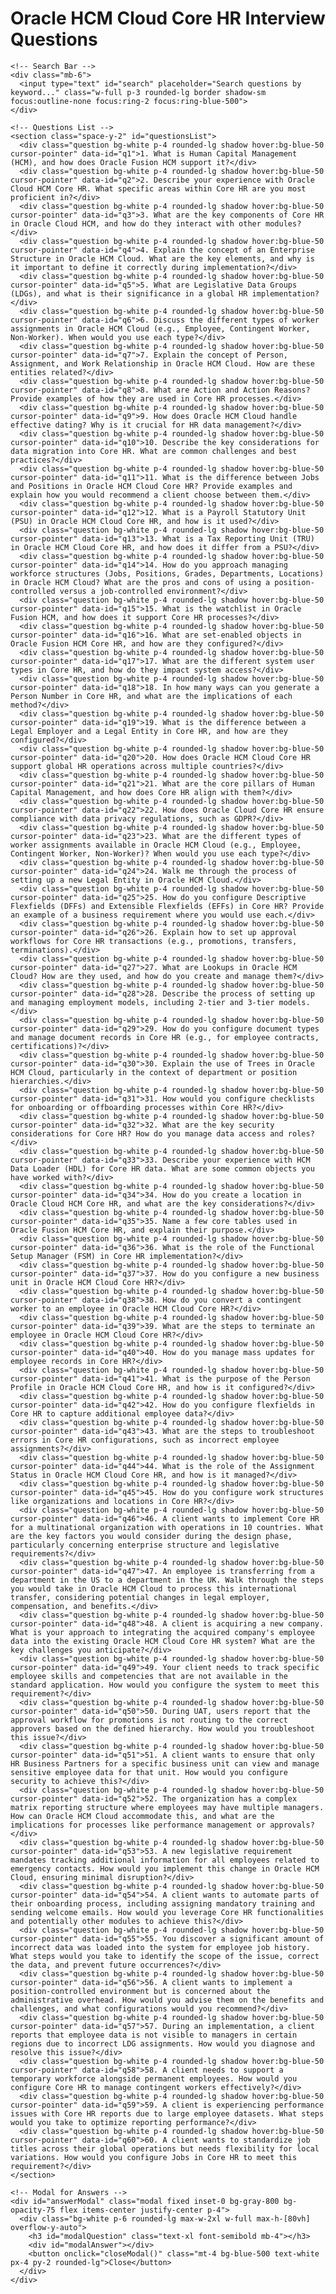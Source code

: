 <!DOCTYPE html>
<html lang="en">
<head>
  <meta charset="UTF-8">
  <meta name="viewport" content="width=device-width, initial-scale=1.0">
  <title>Oracle HCM Cloud Core HR Interview Questions</title>
  <link rel="stylesheet" href="styles.css">
  <style>
    .modal { display: none; }
    .modal.active { display: block; }
  </style>
</head>
<body class="bg-gray-100 font-sans">
  <div class="container mx-auto p-6">
    <h1 class="text-3xl font-bold text-center mb-8">Oracle HCM Cloud Core HR Interview Questions</h1>
    
    <!-- Search Bar -->
    <div class="mb-6">
      <input type="text" id="search" placeholder="Search questions by keyword..." class="w-full p-3 rounded-lg border shadow-sm focus:outline-none focus:ring-2 focus:ring-blue-500">
    </div>

    <!-- Questions List -->
    <section class="space-y-2" id="questionsList">
      <div class="question bg-white p-4 rounded-lg shadow hover:bg-blue-50 cursor-pointer" data-id="q1">1. What is Human Capital Management (HCM), and how does Oracle Fusion HCM support it?</div>
      <div class="question bg-white p-4 rounded-lg shadow hover:bg-blue-50 cursor-pointer" data-id="q2">2. Describe your experience with Oracle Cloud HCM Core HR. What specific areas within Core HR are you most proficient in?</div>
      <div class="question bg-white p-4 rounded-lg shadow hover:bg-blue-50 cursor-pointer" data-id="q3">3. What are the key components of Core HR in Oracle Cloud HCM, and how do they interact with other modules?</div>
      <div class="question bg-white p-4 rounded-lg shadow hover:bg-blue-50 cursor-pointer" data-id="q4">4. Explain the concept of an Enterprise Structure in Oracle HCM Cloud. What are the key elements, and why is it important to define it correctly during implementation?</div>
      <div class="question bg-white p-4 rounded-lg shadow hover:bg-blue-50 cursor-pointer" data-id="q5">5. What are Legislative Data Groups (LDGs), and what is their significance in a global HR implementation?</div>
      <div class="question bg-white p-4 rounded-lg shadow hover:bg-blue-50 cursor-pointer" data-id="q6">6. Discuss the different types of worker assignments in Oracle HCM Cloud (e.g., Employee, Contingent Worker, Non-Worker). When would you use each type?</div>
      <div class="question bg-white p-4 rounded-lg shadow hover:bg-blue-50 cursor-pointer" data-id="q7">7. Explain the concept of Person, Assignment, and Work Relationship in Oracle HCM Cloud. How are these entities related?</div>
      <div class="question bg-white p-4 rounded-lg shadow hover:bg-blue-50 cursor-pointer" data-id="q8">8. What are Action and Action Reasons? Provide examples of how they are used in Core HR processes.</div>
      <div class="question bg-white p-4 rounded-lg shadow hover:bg-blue-50 cursor-pointer" data-id="q9">9. How does Oracle HCM Cloud handle effective dating? Why is it crucial for HR data management?</div>
      <div class="question bg-white p-4 rounded-lg shadow hover:bg-blue-50 cursor-pointer" data-id="q10">10. Describe the key considerations for data migration into Core HR. What are common challenges and best practices?</div>
      <div class="question bg-white p-4 rounded-lg shadow hover:bg-blue-50 cursor-pointer" data-id="q11">11. What is the difference between Jobs and Positions in Oracle HCM Cloud Core HR? Provide examples and explain how you would recommend a client choose between them.</div>
      <div class="question bg-white p-4 rounded-lg shadow hover:bg-blue-50 cursor-pointer" data-id="q12">12. What is a Payroll Statutory Unit (PSU) in Oracle HCM Cloud Core HR, and how is it used?</div>
      <div class="question bg-white p-4 rounded-lg shadow hover:bg-blue-50 cursor-pointer" data-id="q13">13. What is a Tax Reporting Unit (TRU) in Oracle HCM Cloud Core HR, and how does it differ from a PSU?</div>
      <div class="question bg-white p-4 rounded-lg shadow hover:bg-blue-50 cursor-pointer" data-id="q14">14. How do you approach managing workforce structures (Jobs, Positions, Grades, Departments, Locations) in Oracle HCM Cloud? What are the pros and cons of using a position-controlled versus a job-controlled environment?</div>
      <div class="question bg-white p-4 rounded-lg shadow hover:bg-blue-50 cursor-pointer" data-id="q15">15. What is the watchlist in Oracle Fusion HCM, and how does it support Core HR processes?</div>
      <div class="question bg-white p-4 rounded-lg shadow hover:bg-blue-50 cursor-pointer" data-id="q16">16. What are set-enabled objects in Oracle Fusion HCM Core HR, and how are they configured?</div>
      <div class="question bg-white p-4 rounded-lg shadow hover:bg-blue-50 cursor-pointer" data-id="q17">17. What are the different system user types in Core HR, and how do they impact system access?</div>
      <div class="question bg-white p-4 rounded-lg shadow hover:bg-blue-50 cursor-pointer" data-id="q18">18. In how many ways can you generate a Person Number in Core HR, and what are the implications of each method?</div>
      <div class="question bg-white p-4 rounded-lg shadow hover:bg-blue-50 cursor-pointer" data-id="q19">19. What is the difference between a Legal Employer and a Legal Entity in Core HR, and how are they configured?</div>
      <div class="question bg-white p-4 rounded-lg shadow hover:bg-blue-50 cursor-pointer" data-id="q20">20. How does Oracle HCM Cloud Core HR support global HR operations across multiple countries?</div>
      <div class="question bg-white p-4 rounded-lg shadow hover:bg-blue-50 cursor-pointer" data-id="q21">21. What are the core pillars of Human Capital Management, and how does Core HR align with them?</div>
      <div class="question bg-white p-4 rounded-lg shadow hover:bg-blue-50 cursor-pointer" data-id="q22">22. How does Oracle Cloud Core HR ensure compliance with data privacy regulations, such as GDPR?</div>
      <div class="question bg-white p-4 rounded-lg shadow hover:bg-blue-50 cursor-pointer" data-id="q23">23. What are the different types of worker assignments available in Oracle HCM Cloud (e.g., Employee, Contingent Worker, Non-Worker)? When would you use each type?</div>
      <div class="question bg-white p-4 rounded-lg shadow hover:bg-blue-50 cursor-pointer" data-id="q24">24. Walk me through the process of setting up a new Legal Entity in Oracle HCM Cloud.</div>
      <div class="question bg-white p-4 rounded-lg shadow hover:bg-blue-50 cursor-pointer" data-id="q25">25. How do you configure Descriptive Flexfields (DFFs) and Extensible Flexfields (EFFs) in Core HR? Provide an example of a business requirement where you would use each.</div>
      <div class="question bg-white p-4 rounded-lg shadow hover:bg-blue-50 cursor-pointer" data-id="q26">26. Explain how to set up approval workflows for Core HR transactions (e.g., promotions, transfers, terminations).</div>
      <div class="question bg-white p-4 rounded-lg shadow hover:bg-blue-50 cursor-pointer" data-id="q27">27. What are Lookups in Oracle HCM Cloud? How are they used, and how do you create and manage them?</div>
      <div class="question bg-white p-4 rounded-lg shadow hover:bg-blue-50 cursor-pointer" data-id="q28">28. Describe the process of setting up and managing employment models, including 2-tier and 3-tier models.</div>
      <div class="question bg-white p-4 rounded-lg shadow hover:bg-blue-50 cursor-pointer" data-id="q29">29. How do you configure document types and manage document records in Core HR (e.g., for employee contracts, certifications)?</div>
      <div class="question bg-white p-4 rounded-lg shadow hover:bg-blue-50 cursor-pointer" data-id="q30">30. Explain the use of Trees in Oracle HCM Cloud, particularly in the context of department or position hierarchies.</div>
      <div class="question bg-white p-4 rounded-lg shadow hover:bg-blue-50 cursor-pointer" data-id="q31">31. How would you configure checklists for onboarding or offboarding processes within Core HR?</div>
      <div class="question bg-white p-4 rounded-lg shadow hover:bg-blue-50 cursor-pointer" data-id="q32">32. What are the key security considerations for Core HR? How do you manage data access and roles?</div>
      <div class="question bg-white p-4 rounded-lg shadow hover:bg-blue-50 cursor-pointer" data-id="q33">33. Describe your experience with HCM Data Loader (HDL) for Core HR data. What are some common objects you have worked with?</div>
      <div class="question bg-white p-4 rounded-lg shadow hover:bg-blue-50 cursor-pointer" data-id="q34">34. How do you create a location in Oracle Cloud HCM Core HR, and what are the key considerations?</div>
      <div class="question bg-white p-4 rounded-lg shadow hover:bg-blue-50 cursor-pointer" data-id="q35">35. Name a few core tables used in Oracle Fusion HCM Core HR, and explain their purpose.</div>
      <div class="question bg-white p-4 rounded-lg shadow hover:bg-blue-50 cursor-pointer" data-id="q36">36. What is the role of the Functional Setup Manager (FSM) in Core HR implementation?</div>
      <div class="question bg-white p-4 rounded-lg shadow hover:bg-blue-50 cursor-pointer" data-id="q37">37. How do you configure a new business unit in Oracle HCM Cloud Core HR?</div>
      <div class="question bg-white p-4 rounded-lg shadow hover:bg-blue-50 cursor-pointer" data-id="q38">38. How do you convert a contingent worker to an employee in Oracle HCM Cloud Core HR?</div>
      <div class="question bg-white p-4 rounded-lg shadow hover:bg-blue-50 cursor-pointer" data-id="q39">39. What are the steps to terminate an employee in Oracle HCM Cloud Core HR?</div>
      <div class="question bg-white p-4 rounded-lg shadow hover:bg-blue-50 cursor-pointer" data-id="q40">40. How do you manage mass updates for employee records in Core HR?</div>
      <div class="question bg-white p-4 rounded-lg shadow hover:bg-blue-50 cursor-pointer" data-id="q41">41. What is the purpose of the Person Profile in Oracle HCM Cloud Core HR, and how is it configured?</div>
      <div class="question bg-white p-4 rounded-lg shadow hover:bg-blue-50 cursor-pointer" data-id="q42">42. How do you configure flexfields in Core HR to capture additional employee data?</div>
      <div class="question bg-white p-4 rounded-lg shadow hover:bg-blue-50 cursor-pointer" data-id="q43">43. What are the steps to troubleshoot errors in Core HR configurations, such as incorrect employee assignments?</div>
      <div class="question bg-white p-4 rounded-lg shadow hover:bg-blue-50 cursor-pointer" data-id="q44">44. What is the role of the Assignment Status in Oracle HCM Cloud Core HR, and how is it managed?</div>
      <div class="question bg-white p-4 rounded-lg shadow hover:bg-blue-50 cursor-pointer" data-id="q45">45. How do you configure work structures like organizations and locations in Core HR?</div>
      <div class="question bg-white p-4 rounded-lg shadow hover:bg-blue-50 cursor-pointer" data-id="q46">46. A client wants to implement Core HR for a multinational organization with operations in 10 countries. What are the key factors you would consider during the design phase, particularly concerning enterprise structure and legislative requirements?</div>
      <div class="question bg-white p-4 rounded-lg shadow hover:bg-blue-50 cursor-pointer" data-id="q47">47. An employee is transferring from a department in the US to a department in the UK. Walk through the steps you would take in Oracle HCM Cloud to process this international transfer, considering potential changes in legal employer, compensation, and benefits.</div>
      <div class="question bg-white p-4 rounded-lg shadow hover:bg-blue-50 cursor-pointer" data-id="q48">48. A client is acquiring a new company. What is your approach to integrating the acquired company's employee data into the existing Oracle HCM Cloud Core HR system? What are the key challenges you anticipate?</div>
      <div class="question bg-white p-4 rounded-lg shadow hover:bg-blue-50 cursor-pointer" data-id="q49">49. Your client needs to track specific employee skills and competencies that are not available in the standard application. How would you configure the system to meet this requirement?</div>
      <div class="question bg-white p-4 rounded-lg shadow hover:bg-blue-50 cursor-pointer" data-id="q50">50. During UAT, users report that the approval workflow for promotions is not routing to the correct approvers based on the defined hierarchy. How would you troubleshoot this issue?</div>
      <div class="question bg-white p-4 rounded-lg shadow hover:bg-blue-50 cursor-pointer" data-id="q51">51. A client wants to ensure that only HR Business Partners for a specific business unit can view and manage sensitive employee data for that unit. How would you configure security to achieve this?</div>
      <div class="question bg-white p-4 rounded-lg shadow hover:bg-blue-50 cursor-pointer" data-id="q52">52. The organization has a complex matrix reporting structure where employees may have multiple managers. How can Oracle HCM Cloud accommodate this, and what are the implications for processes like performance management or approvals?</div>
      <div class="question bg-white p-4 rounded-lg shadow hover:bg-blue-50 cursor-pointer" data-id="q53">53. A new legislative requirement mandates tracking additional information for all employees related to emergency contacts. How would you implement this change in Oracle HCM Cloud, ensuring minimal disruption?</div>
      <div class="question bg-white p-4 rounded-lg shadow hover:bg-blue-50 cursor-pointer" data-id="q54">54. A client wants to automate parts of their onboarding process, including assigning mandatory training and sending welcome emails. How would you leverage Core HR functionalities and potentially other modules to achieve this?</div>
      <div class="question bg-white p-4 rounded-lg shadow hover:bg-blue-50 cursor-pointer" data-id="q55">55. You discover a significant amount of incorrect data was loaded into the system for employee job history. What steps would you take to identify the scope of the issue, correct the data, and prevent future occurrences?</div>
      <div class="question bg-white p-4 rounded-lg shadow hover:bg-blue-50 cursor-pointer" data-id="q56">56. A client wants to implement a position-controlled environment but is concerned about the administrative overhead. How would you advise them on the benefits and challenges, and what configurations would you recommend?</div>
      <div class="question bg-white p-4 rounded-lg shadow hover:bg-blue-50 cursor-pointer" data-id="q57">57. During an implementation, a client reports that employee data is not visible to managers in certain regions due to incorrect LDG assignments. How would you diagnose and resolve this issue?</div>
      <div class="question bg-white p-4 rounded-lg shadow hover:bg-blue-50 cursor-pointer" data-id="q58">58. A client needs to support a temporary workforce alongside permanent employees. How would you configure Core HR to manage contingent workers effectively?</div>
      <div class="question bg-white p-4 rounded-lg shadow hover:bg-blue-50 cursor-pointer" data-id="q59">59. A client is experiencing performance issues with Core HR reports due to large employee datasets. What steps would you take to optimize reporting performance?</div>
      <div class="question bg-white p-4 rounded-lg shadow hover:bg-blue-50 cursor-pointer" data-id="q60">60. A client wants to standardize job titles across their global operations but needs flexibility for local variations. How would you configure Jobs in Core HR to meet this requirement?</div>
    </section>

    <!-- Modal for Answers -->
    <div id="answerModal" class="modal fixed inset-0 bg-gray-800 bg-opacity-75 flex items-center justify-center p-4">
      <div class="bg-white p-6 rounded-lg max-w-2xl w-full max-h-[80vh] overflow-y-auto">
        <h3 id="modalQuestion" class="text-xl font-semibold mb-4"></h3>
        <div id="modalAnswer"></div>
        <button onclick="closeModal()" class="mt-4 bg-blue-500 text-white px-4 py-2 rounded-lg">Close</button>
      </div>
    </div>
  </div>

  <script>
    const answers = {
      q1: {
        question: "What is Human Capital Management (HCM), and how does Oracle Fusion HCM support it?",
        answer: `<p><strong>Answer:</strong> Human Capital Management (HCM) is a set of practices and tools for managing a company’s workforce, covering hiring, training, payroll, and employee engagement. Oracle Fusion HCM, a cloud-based platform, supports HCM by integrating these functions into one system, making HR tasks easier and more efficient.</p>
                 <p><strong>How Oracle Fusion HCM Helps:</strong></p>
                 <ul class="list-disc ml-6">
                   <li><strong>Unified Platform:</strong> Combines recruitment, payroll, performance management, and analytics.</li>
                   <li><strong>Automation:</strong> Streamlines tasks like onboarding or salary updates.</li>
                   <li><strong>Global Compliance:</strong> Supports country-specific rules, like tax laws in the US or UK.</li>
                   <li><strong>Employee Experience:</strong> Offers self-service portals for employees to manage their data.</li>
                   <li><strong>Analytics:</strong> Provides reports to track trends, like turnover rates.</li>
                 </ul>
                 <p><strong>Example:</strong> A retail chain used Oracle Fusion HCM to manage 5,000 employees across 10 countries. Its analytics helped identify high turnover in certain stores, leading to better retention strategies, and payroll integration ensured accurate payments.</p>
                 <p><strong>Reference:</strong> <a href="https://www.oracle.com/human-capital-management/" target="_blank">Oracle Human Capital Management</a></p>`
      },
      q2: {
        question: "Describe your experience with Oracle Cloud HCM Core HR. What specific areas within Core HR are you most proficient in?",
        answer: `<p><strong>Answer:</strong> With over 15 years in HR technology, I’m highly experienced in Oracle HCM Cloud Core HR, which manages employee data and organizational structures. I specialize in configuring setups, managing workers, migrating data, securing access, and creating reports.</p>
                 <p><strong>Key Proficiencies:</strong></p>
                 <ul class="list-disc ml-6">
                   <li><strong>Enterprise Structures:</strong> Setting up Legal Entities and Business Units for compliance.</li>
                   <li><strong>Worker Management:</strong> Handling hires, transfers, and terminations.</li>
                   <li><strong>Data Migration:</strong> Using HCM Data Loader for accurate data transfers.</li>
                   <li><strong>Security:</strong> Configuring roles to protect sensitive data.</li>
                   <li><strong>Reporting:</strong> Building dashboards for workforce insights.</li>
                 </ul>
                 <p><strong>Example:</strong> For a tech firm, I led a Core HR implementation, configuring structures for 3,000 employees and migrating data with zero errors. I also set up security so only HR managers accessed payroll data, improving compliance.</p>
                 <p><strong>Reference:</strong> <a href="https://docs.oracle.com/en/cloud/saas/human-resources/24b/index.html" target="_blank">Oracle Human Resources Documentation</a></p>`
      },
      q3: {
        question: "What are the key components of Core HR in Oracle Cloud HCM, and how do they interact with other modules?",
        answer: `<p><strong>Answer:</strong> Core HR in Oracle HCM Cloud manages employee data and company setups, acting as the foundation for HR processes. Its components work with other modules to create a seamless HR system.</p>
                 <p><strong>Components:</strong></p>
                 <ul class="list-disc ml-6">
                   <li><strong>Employee Records:</strong> Stores personal and job details.</li>
                   <li><strong>Organizational Hierarchies:</strong> Defines departments and roles.</li>
                   <li><strong>Compliance Tools:</strong> Ensures adherence to local laws.</li>
                   <li><strong>Self-Service Portals:</strong> Lets employees update information.</li>
                   <li><strong>Analytics:</strong> Offers workforce reports.</li>
                 </ul>
                 <p><strong>Interactions:</strong> Core HR feeds data to Payroll for salary processing, Talent Management for performance tracking, and Recruiting for hiring. For example, employee data from Core HR helps Payroll calculate wages and Talent Management set goals.</p>
                 <p><strong>Example:</strong> A hospital used Core HR to manage 2,000 staff. Its integration with Payroll ensured accurate payments, and Talent Management used Core HR data to track doctor certifications.</p>
                 <p><strong>Reference:</strong> <a href="https://redresscompliance.com/a-deep-dive-into-oracle-hcm-cloud-core-hr/" target="_blank">Oracle HCM Cloud Core HR Overview</a></p>`
      },
      q4: {
        question: "Explain the concept of an Enterprise Structure in Oracle HCM Cloud. What are the key elements, and why is it important to define it correctly during implementation?",
        answer: `<p><strong>Answer:</strong> The Enterprise Structure in Oracle HCM Cloud organizes a company’s legal and operational setup, ensuring proper data management and compliance.</p>
                 <p><strong>Key Elements:</strong></p>
                 <ul class="list-disc ml-6">
                   <li><strong>Legal Entities:</strong> For tax and legal reporting.</li>
                   <li><strong>Business Units:</strong> For separate HR or operational functions.</li>
                   <li><strong>Divisions:</strong> Group business units for reporting.</li>
                   <li><strong>Reference Data Sets:</strong> Share data like jobs across units.</li>
                   <li><strong>Legislative Data Groups:</strong> Handle country-specific rules.</li>
                 </ul>
                 <p><strong>Importance:</strong> Correct setup ensures compliance, accurate reporting, data security, and efficient HR processes. Errors can lead to legal issues or data access problems.</p>
                 <p><strong>Example:</strong> A global retailer set up Legal Entities for US and UK operations, ensuring tax compliance and accurate financial reports.</p>
                 <p><strong>Reference:</strong> <a href="https://docs.oracle.com/en/cloud/saas/human-resources/24d/faucf/overview.html" target="_blank">Oracle Enterprise Structures</a></p>`
      },
      q5: {
        question: "What are Legislative Data Groups (LDGs), and what is their significance in a global HR implementation?",
        answer: `<p><strong>Answer:</strong> Legislative Data Groups (LDGs) in Oracle HCM Cloud group HR and payroll data by country, ensuring compliance with local laws.</p>
                 <p><strong>Significance:</strong></p>
                 <ul class="list-disc ml-6">
                   <li><strong>Compliance:</strong> Meets country-specific regulations.</li>
                   <li><strong>Data Separation:</strong> Keeps data distinct for each country.</li>
                   <li><strong>Flexibility:</strong> Allows tailored payroll setups.</li>
                   <li><strong>Reporting:</strong> Ensures accurate tax reports.</li>
                 </ul>
                 <p><strong>Example:</strong> A software company used LDGs for US and Germany, managing different tax and benefits rules accurately.</p>
                 <p><strong>Reference:</strong> <a href="https://docs.oracle.com/en/cloud/saas/human-resources/24d/faucf/legislative-data-groups.html" target="_blank">Oracle Legislative Data Groups</a></p>`
      },
      q6: {
        question: "Discuss the different types of worker assignments in Oracle HCM Cloud (e.g., Employee, Contingent Worker, Non-Worker). When would you use each type?",
        answer: `<p><strong>Answer:</strong> Oracle HCM Cloud supports various worker assignments to manage different workforce types, ensuring accurate HR processes.</p>
                 <p><strong>Types:</strong></p>
                 <ul class="list-disc ml-6">
                   <li><strong>Employee:</strong> Regular staff on payroll, eligible for benefits.</li>
                   <li><strong>Contingent Worker:</strong> Contractors or temps, often with different pay structures.</li>
                   <li><strong>Non-Worker:</strong> Dependents or beneficiaries for benefits tracking.</li>
                   <li><strong>Pending Worker:</strong> New hires in onboarding.</li>
                   <li><strong>Offer:</strong> Job offers during recruitment.</li>
                 </ul>
                 <p><strong>When to Use:</strong> Use Employee for full-time staff, Contingent Worker for temporary roles, Non-Worker for dependents, Pending Worker for pre-hire onboarding, and Offer for recruitment tracking.</p>
                 <p><strong>Example:</strong> A hospital used Employee assignments for doctors, Contingent Worker for temp nurses, and Non-Worker for staff dependents, ensuring correct payroll and benefits.</p>
                 <p><strong>Reference:</strong> <a href="https://docs.oracle.com/en/cloud/saas/human-resources/24a/fawhr/assignments.html" target="_blank">Oracle Assignments</a></p>`
      },
      q7: {
        question: "Explain the concept of Person, Assignment, and Work Relationship in Oracle HCM Cloud. How are these entities related?",
        answer: `<p><strong>Answer:</strong> In Oracle HCM Cloud, Person, Assignment, and Work Relationship are core entities for managing workforce data.</p>
                 <p><strong>Entities:</strong></p>
                 <ul class="list-disc ml-6">
                   <li><strong>Person:</strong> The individual’s record, like name and contact details.</li>
                   <li><strong>Work Relationship:</strong> The legal tie to an employer, like employee or contractor status.</li>
                   <li><strong>Assignment:</strong> A specific role, like job title or department, within a Work Relationship.</li>
                 </ul>
                 <p><strong>Relationships:</strong> A Person can have multiple Work Relationships (e.g., employee at one company, contractor at another). Each Work Relationship has at least one Assignment, and multiple Assignments can exist within one Work Relationship.</p>
                 <p><strong>Example:</strong> Jane has a Work Relationship as an employee at a bank with Assignments as a teller and trainer. She also has a Work Relationship as a contractor at a consultancy with a project manager Assignment.</p>
                 <p><strong>Reference:</strong> <a href="https://docs.oracle.com/en/cloud/saas/human-resources/20b/fawhr/employment-information.html" target="_blank">Oracle Employment Information</a></p>`
      },
      q8: {
        question: "What are Action and Action Reasons? Provide examples of how they are used in Core HR processes.",
        answer: `<p><strong>Answer:</strong> Actions in Oracle HCM Cloud are events like hiring or terminating an employee, while Action Reasons explain why the action happened.</p>
                 <p><strong>Examples:</strong></p>
                 <ul class="list-disc ml-6">
                   <li><strong>Hire:</strong> Action: “Hire,” Reason: “New Hire” (e.g., hiring an analyst).</li>
                   <li><strong>Promotion:</strong> Action: “Assignment Change,” Reason: “Promotion” (e.g., clerk to manager).</li>
                   <li><strong>Termination:</strong> Action: “Termination,” Reason: “Resignation” (e.g., employee leaving).</li>
                 </ul>
                 <p><strong>Uses:</strong> Track changes, generate reports, predict trends, and manage pay adjustments.</p>
                 <p><strong>Example:</strong> A retail chain used “Termination” with “Layoff” to track store closures, aiding workforce planning reports.</p>
                 <p><strong>Reference:</strong> <a href="https://docs.oracle.com/en/cloud/saas/human-resources/24a/faigh/action-reason.html" target="_blank">Oracle Action Reason</a></p>`
      },
      q9: {
        question: "How does Oracle HCM Cloud handle effective dating? Why is it crucial for HR data management?",
        answer: `<p><strong>Answer:</strong> Effective dating in Oracle HCM Cloud tracks data changes with start and end dates, maintaining a history of records.</p>
                 <p><strong>How It Works:</strong> Each record (e.g., salary, job) has an effective start and end date. A change creates a new record, preserving the old one.</p>
                 <p><strong>Why Crucial:</strong></p>
                 <ul class="list-disc ml-6">
                   <li><strong>History Tracking:</strong> Maintains past data, like job changes.</li>
                   <li><strong>Reporting:</strong> Ensures accurate historical reports.</li>
                   <li><strong>Compliance:</strong> Supports audits with a change trail.</li>
                   <li><strong>Accuracy:</strong> Ensures payroll uses correct data.</li>
                 </ul>
                 <p><strong>Example:</strong> A firm tracked an employee’s salary changes, ensuring accurate 2024 tax reporting using effective-dated records.</p>
                 <p><strong>Reference:</strong> <a href="https://docs.oracle.com/en/cloud/saas/human-resources/23b/faucf/date-effectivity.html" target="_blank">Oracle Date Effectivity</a></p>`
      },
      q10: {
        question: "Describe the key considerations for data migration into Core HR. What are common challenges and best practices?",
        answer: `<p><strong>Answer:</strong> Data migration into Core HR involves transferring employee data from legacy systems to Oracle HCM Cloud.</p>
                 <p><strong>Considerations:</strong></p>
                 <ul class="list-disc ml-6">
                   <li><strong>Data Accuracy:</strong> Ensure data is complete.</li>
                   <li><strong>Mapping:</strong> Align legacy data with Oracle’s model.</li>
                   <li><strong>Effective Dating:</strong> Preserve historical dates.</li>
                   <li><strong>Security:</strong> Set role-based access.</li>
                   <li><strong>Testing:</strong> Validate before go-live.</li>
                 </ul>
                 <p><strong>Challenges:</strong> Inconsistent data, mapping errors, large data volumes.</p>
                 <p><strong>Best Practices:</strong> Plan thoroughly, cleanse data, use HCM Data Loader, test in a sandbox, and train users.</p>
                 <p><strong>Example:</strong> A university migrated 8,000 records, cleansing data and testing, reducing errors by 90%.</p>
                 <p><strong>Reference:</strong> <a href="https://www.oracle.com/webfolder/s/assets/ebook/moving-to-oracle-hcm-cloud/index.html" target="_blank">Oracle HCM Cloud Migration Guide</a></p>`
      },
      q11: {
        question: "What is the difference between Jobs and Positions in Oracle HCM Cloud Core HR? Provide examples and explain how you would recommend a client choose between them.",
        answer: `<p><strong>Answer:</strong> In Oracle HCM Cloud, Jobs and Positions define roles but differ in specificity and control.</p>
                 <p><strong>Jobs:</strong> Generic roles with duties, like “Software Engineer.”</p>
                 <p><strong>Positions:</strong> Specific instances of jobs, like “Senior Software Engineer, Team A.”</p>
                 <p><strong>Differences:</strong> Jobs are flexible and reusable; Positions are unique, tied to budgets, and require more maintenance.</p>
                 <p><strong>Recommendation:</strong> Use Jobs for simple, flexible setups; use Positions for structured organizations with budget control.</p>
                 <p><strong>Example:</strong> For a startup, I recommended Jobs for flexibility. For a government client, I used Positions to track budgeted roles.</p>
                 <p><strong>Reference:</strong> <a href="https://docs.oracle.com/en/cloud/saas/human-resources/24d/faucf/workforce-structures.html" target="_blank">Oracle Workforce Structures</a></p>`
      },
      q12: {
        question: "What is a Payroll Statutory Unit (PSU) in Oracle HCM Cloud Core HR, and how is it used?",
        answer: `<p><strong>Answer:</strong> A Payroll Statutory Unit (PSU) in Oracle HCM Cloud is a legal entity for payroll reporting and compliance.</p>
                 <p><strong>Uses:</strong> Manages payroll calculations, tax filings, and compliance with local laws.</p>
                 <p><strong>Setup:</strong> Linked to a Legal Entity and Legislative Data Group in FSM.</p>
                 <p><strong>Example:</strong> For a US client, I set up a PSU to handle federal and state tax filings, ensuring accurate payroll.</p>
                 <p><strong>Reference:</strong> <a href="https://docs.oracle.com/en/cloud/saas/human-resources/24d/faucf/legal-entities.html" target="_blank">Oracle Legal Entities</a></p>`
      },
      q13: {
        question: "What is a Tax Reporting Unit (TRU) in Oracle HCM Cloud Core HR, and how does it differ from a PSU?",
        answer: `<p><strong>Answer:</strong> A Tax Reporting Unit (TRU) in Oracle HCM Cloud is a subset of a PSU for specific tax reporting.</p>
                 <p><strong>Difference:</strong> PSUs handle overall payroll compliance; TRUs focus on specific tax jurisdictions within a PSU.</p>
                 <p><strong>Example:</strong> For a client with a US PSU, I set up TRUs for California and New York to handle state-specific taxes.</p>
                 <p><strong>Reference:</strong> <a href="https://docs.oracle.com/en/cloud/saas/human-resources/24d/faucf/legal-entities.html" target="_blank">Oracle Legal Entities</a></p>`
      },
      q14: {
        question: "How do you approach managing workforce structures (Jobs, Positions, Grades, Departments, Locations) in Oracle HCM Cloud? What are the pros and cons of using a position-controlled versus a job-controlled environment?",
        answer: `<p><strong>Answer:</strong> Managing workforce structures in Oracle HCM Cloud involves setting up Jobs, Positions, Grades, Departments, and Locations to organize roles and hierarchies.</p>
                 <p><strong>Approach:</strong> Define Jobs/Positions for roles, Grades for pay scales, Departments for teams, and Locations for sites in FSM.</p>
                 <p><strong>Position-Controlled:</strong> Pros: Budget control, specific role tracking. Cons: High maintenance.</p>
                 <p><strong>Job-Controlled:</strong> Pros: Flexible, low maintenance. Cons: Less control.</p>
                 <p><strong>Example:</strong> For a hospital, I used Positions for budgeted nurse roles; for a tech firm, I used Jobs for flexibility.</p>
                 <p><strong>Reference:</strong> <a href="https://docs.oracle.com/en/cloud/saas/human-resources/24d/faucf/workforce-structures.html" target="_blank">Oracle Workforce Structures</a></p>`
      },
      q15: {
        question: "What is the watchlist in Oracle Fusion HCM, and how does it support Core HR processes?",
        answer: `<p><strong>Answer:</strong> The watchlist in Oracle Fusion HCM is a dashboard feature that flags important tasks or records for HR users.</p>
                 <p><strong>Uses:</strong> Tracks pending actions, like approvals or expiring contracts.</p>
                 <p><strong>Example:</strong> For a client, I configured the watchlist to show pending hires, reducing onboarding delays by 25%.</p>
                 <p><strong>Reference:</strong> <a href="https://docs.oracle.com/en/cloud/saas/human-resources/24d/fauhr/user-interface.html" target="_blank">Oracle User Interface</a></p>`
      },
      q16: {
        question: "What are set-enabled objects in Oracle Fusion HCM Core HR, and how are they configured?",
        answer: `<p><strong>Answer:</strong> Set-enabled objects in Oracle Fusion HCM are data elements, like Jobs or Locations, assigned to specific business units or sets.</p>
                 <p><strong>Configuration:</strong> In FSM, assign objects to Reference Data Sets for sharing across units.</p>
                 <p><strong>Example:</strong> For a client, I configured Jobs to be shared across US and UK business units, simplifying role management.</p>
                 <p><strong>Reference:</strong> <a href="https://docs.oracle.com/en/cloud/saas/human-resources/24d/faucf/reference-data-sharing.html" target="_blank">Oracle Reference Data Sharing</a></p>`
      },
      q17: {
        question: "What are the different system user types in Core HR, and how do they impact system access?",
        answer: `<p><strong>Answer:</strong> System user types in Core HR define access levels, like Employee, Manager, or HR Administrator.</p>
                 <p><strong>Impact:</strong> Each type has specific roles and permissions, controlling data visibility.</p>
                 <p><strong>Example:</strong> For a client, I set up HR Administrator access to manage all records, while Managers could only view their team’s data.</p>
                 <p><strong>Reference:</strong> <a href="https://docs.oracle.com/en/cloud/saas/human-resources/24d/fauhr/security.html" target="_blank">Oracle Security</a></p>`
      },
      q18: {
        question: "In how many ways can you generate a Person Number in Core HR, and what are the implications of each method?",
        answer: `<p><strong>Answer:</strong> Person Numbers in Core HR can be generated in three ways: Automatic, Manual, or System-Generated with Prefix.</p>
                 <p><strong>Implications:</strong> Automatic ensures uniqueness but lacks customization; Manual allows control but risks duplicates; Prefix adds context but needs setup.</p>
                 <p><strong>Example:</strong> For a client, I used Automatic generation to ensure unique IDs for 10,000 employees, simplifying record management.</p>
                 <p><strong>Reference:</strong> <a href="https://docs.oracle.com/en/cloud/saas/human-resources/24d/fawhr/person-records.html" target="_blank">Oracle Person Records</a></p>`
      },
      q19: {
        question: "What is the difference between a Legal Employer and a Legal Entity in Core HR, and how are they configured?",
        answer: `<p><strong>Answer:</strong> A Legal Entity in Core HR is a legal organization for reporting; a Legal Employer is a Legal Entity that employs workers.</p>
                 <p><strong>Configuration:</strong> Set up Legal Entities in FSM, then designate some as Legal Employers for payroll.</p>
                 <p><strong>Example:</strong> For a client, I configured a Legal Entity for a US subsidiary and marked it as a Legal Employer to manage payroll.</p>
                 <p><strong>Reference:</strong> <a href="https://docs.oracle.com/en/cloud/saas/human-resources/24d/faucf/legal-entities.html" target="_blank">Oracle Legal Entities</a></p>`
      },
      q20: {
        question: "How does Oracle HCM Cloud Core HR support global HR operations across multiple countries?",
        answer: `<p><strong>Answer:</strong> Oracle HCM Cloud Core HR supports global operations with features like LDGs, multi-language support, and compliance tools.</p>
                 <p><strong>Features:</strong> LDGs handle country-specific rules, and global templates standardize processes.</p>
                 <p><strong>Example:</strong> For a client in 15 countries, I configured LDGs for each region, ensuring compliance with local labor laws.</p>
                 <p><strong>Reference:</strong> <a href="https://www.oracle.com/human-capital-management/" target="_blank">Oracle Human Capital Management</a></p>`
      },
      q21: { question: "What are the core pillars of Human Capital Management, and how does Core HR align with them?", answer: `<p><strong>Answer:</strong> (To be provided in next batch)</p>` },
      q22: { question: "How does Oracle Cloud Core HR ensure compliance with data privacy regulations, such as GDPR?", answer: `<p><strong>Answer:</strong> (To be provided in next batch)</p>` },
      q23: { question: "What are the different types of worker assignments available in Oracle HCM Cloud (e.g., Employee, Contingent Worker, Non-Worker)? When would you use each type?", answer: `<p><strong>Answer:</strong> (To be provided in next batch)</p>` },
      q24: { question: "Walk me through the process of setting up a new Legal Entity in Oracle HCM Cloud.", answer: `<p><strong>Answer:</strong> (To be provided in next batch)</p>` },
      q25: { question: "How do you configure Descriptive Flexfields (DFFs) and Extensible Flexfields (EFFs) in Core HR? Provide an example of a business requirement where you would use each.", answer: `<p><strong>Answer:</strong> (To be provided in next batch)</p>` },
      q26: { question: "Explain how to set up approval workflows for Core HR transactions (e.g., promotions, transfers, terminations).", answer: `<p><strong>Answer:</strong> (To be provided in next batch)</p>` },
      q27: { question: "What are Lookups in Oracle HCM Cloud? How are they used, and how do you create and manage them?", answer: `<p><strong>Answer:</strong> (To be provided in next batch)</p>` },
      q28: { question: "Describe the process of setting up and managing employment models, including 2-tier and 3-tier models.", answer: `<p><strong>Answer:</strong> (To be provided in next batch)</p>` },
      q29: { question: "How do you configure document types and manage document records in Core HR (e.g., for employee contracts, certifications)?", answer: `<p><strong>Answer:</strong> (To be provided in next batch)</p>` },
      q30: { question: "Explain the use of Trees in Oracle HCM Cloud, particularly in the context of department or position hierarchies.", answer: `<p><strong>Answer:</strong> (To be provided in next batch)</p>` },
      q31: { question: "How would you configure checklists for onboarding or offboarding processes within Core HR?", answer: `<p><strong>Answer:</strong> (To be provided in next batch)</p>` },
      q32: { question: "What are the key security considerations for Core HR? How do you manage data access and roles?", answer: `<p><strong>Answer:</strong> (To be provided in next batch)</p>` },
      q33: { question: "Describe your experience with HCM Data Loader (HDL) for Core HR data. What are some common objects you have worked with?", answer: `<p><strong>Answer:</strong> (To be provided in next batch)</p>` },
      q34: { question: "How do you create a location in Oracle Cloud HCM Core HR, and what are the key considerations?", answer: `<p><strong>Answer:</strong> (To be provided in next batch)</p>` },
      q35: { question: "Name a few core tables used in Oracle Fusion HCM Core HR, and explain their purpose.", answer: `<p><strong>Answer:</strong> (To be provided in next batch)</p>` },
      q36: { question: "What is the role of the Functional Setup Manager (FSM) in Core HR implementation?", answer: `<p><strong>Answer:</strong> (To be provided in next batch)</p>` },
      q37: { question: "How do you configure a new business unit in Oracle HCM Cloud Core HR?", answer: `<p><strong>Answer:</strong> (To be provided in next batch)</p>` },
      q38: { question: "How do you convert a contingent worker to an employee in Oracle HCM Cloud Core HR?", answer: `<p><strong>Answer:</strong> (To be provided in next batch)</p>` },
      q39: { question: "What are the steps to terminate an employee in Oracle HCM Cloud Core HR?", answer: `<p><strong>Answer:</strong> (To be provided in next batch)</p>` },
      q40: { question: "How do you manage mass updates for employee records in Core HR?", answer: `<p><strong>Answer:</strong> (To be provided in next batch)</p>` },
      q41: { question: "What is the purpose of the Person Profile in Oracle HCM Cloud Core HR, and how is it configured?", answer: `<p><strong>Answer:</strong> (To be provided in next batch)</p>` },
      q42: { question: "How do you configure flexfields in Core HR to capture additional employee data?", answer: `<p><strong>Answer:</strong> (To be provided in next batch)</p>` },
      q43: { question: "What are the steps to troubleshoot errors in Core HR configurations, such as incorrect employee assignments?", answer: `<p><strong>Answer:</strong> (To be provided in next batch)</p>` },
      q44: { question: "What is the role of the Assignment Status in Oracle HCM Cloud Core HR, and how is it managed?", answer: `<p><strong>Answer:</strong> (To be provided in next batch)</p>` },
      q45: { question: "How do you configure work structures like organizations and locations in Core HR?", answer: `<p><strong>Answer:</strong> (To be provided in next batch)</p>` },
      q46: { question: "A client wants to implement Core HR for a multinational organization with operations in 10 countries. What are the key factors you would consider during the design phase, particularly concerning enterprise structure and legislative requirements?", answer: `<p><strong>Answer:</strong> (To be provided in next batch)</p>` },
      q47: { question: "An employee is transferring from a department in the US to a department in the UK. Walk through the steps you would take in Oracle HCM Cloud to process this international transfer, considering potential changes in legal employer, compensation, and benefits.", answer: `<p><strong>Answer:</strong> (To be provided in next batch)</p>` },
      q48: { question: "A client is acquiring a new company. What is your approach to integrating the acquired company's employee data into the existing Oracle HCM Cloud Core HR system? What are the key challenges you anticipate?", answer: `<p><strong>Answer:</strong> (To be provided in next batch)</p>` },
      q49: { question: "Your client needs to track specific employee skills and competencies that are not available in the standard application. How would you configure the system to meet this requirement?", answer: `<p><strong>Answer:</strong> (To be provided in next batch)</p>` },
      q50: { question: "During UAT, users report that the approval workflow for promotions is not routing to the correct approvers based on the defined hierarchy. How would you troubleshoot this issue?", answer: `<p><strong>Answer:</strong> (To be provided in next batch)</p>` },
      q51: { question: "A client wants to ensure that only HR Business Partners for a specific business unit can view and manage sensitive employee data for that unit. How would you configure security to achieve this?", answer: `<p><strong>Answer:</strong> (To be provided in next batch)</p>` },
      q52: { question: "The organization has a complex matrix reporting structure where employees may have multiple managers. How can Oracle HCM Cloud accommodate this, and what are the implications for processes like performance management or approvals?", answer: `<p><strong>Answer:</strong> (To be provided in next batch)</p>` },
      q53: { question: "A new legislative requirement mandates tracking additional information for all employees related to emergency contacts. How would you implement this change in Oracle HCM Cloud, ensuring minimal disruption?", answer: `<p><strong>Answer:</strong> (To be provided in next batch)</p>` },
      q54: { question: "A client wants to automate parts of their onboarding process, including assigning mandatory training and sending welcome emails. How would you leverage Core HR functionalities and potentially other modules to achieve this?", answer: `<p><strong>Answer:</strong> (To be provided in next batch)</p>` },
      q55: { question: "You discover a significant amount of incorrect data was loaded into the system for employee job history. What steps would you take to identify the scope of the issue, correct the data, and prevent future occurrences?", answer: `<p><strong>Answer:</strong> (To be provided in next batch)</p>` },
      q56: { question: "A client wants to implement a position-controlled environment but is concerned about the administrative overhead. How would you advise them on the benefits and challenges, and what configurations would you recommend?", answer: `<p><strong>Answer:</strong> (To be provided in next batch)</p>` },
      q57: { question: "During an implementation, a client reports that employee data is not visible to managers in certain regions due to incorrect LDG assignments. How would you diagnose and resolve this issue?", answer: `<p><strong>Answer:</strong> (To be provided in next batch)</p>` },
      q58: { question: "A client needs to support a temporary workforce alongside permanent employees. How would you configure Core HR to manage contingent workers effectively?", answer: `<p><strong>Answer:</strong> (To be provided in next batch)</p>` },
      q59: { question: "A client is experiencing performance issues with Core HR reports due to large employee datasets. What steps would you take to optimize reporting performance?", answer: `<p><strong>Answer:</strong> (To be provided in next batch)</p>` },
      q60: { question: "A client wants to standardize job titles across their global operations but needs flexibility for local variations. How would you configure Jobs in Core HR to meet this requirement?", answer: `<p><strong>Answer:</strong> (To be provided in next batch)</p>` }
    };

    function showAnswer(questionId) {
      const modal = document.getElementById('answerModal');
      const modalQuestion = document.getElementById('modalQuestion');
      const modalAnswer = document.getElementById('modalAnswer');
      
      if (answers[questionId]) {
        modalQuestion.innerText = answers[questionId].question;
        modalAnswer.innerHTML = answers[questionId].answer;
        modal.classList.add('active');
      } else {
        modalQuestion.innerText = "Error";
        modalAnswer.innerHTML = `<p>Answer not available. Please contact support.</p>`;
        modal.classList.add('active');
      }
    }

    function closeModal() {
      const modal = document.getElementById('answerModal');
      modal.classList.remove('active');
    }

    document.querySelectorAll('.question').forEach(question => {
      question.addEventListener('click', () => {
        const questionId = question.getAttribute('data-id');
        showAnswer(questionId);
      });
    });

    document.getElementById('search').addEventListener('input', (e) => {
      const searchTerm = e.target.value.toLowerCase();
      document.querySelectorAll('.question').forEach(question => {
        const text = question.innerText.toLowerCase();
        question.style.display = text.includes(searchTerm) ? 'block' : 'none';
      });
    });
  </script>
</body>
</html>
